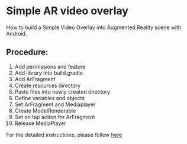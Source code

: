 # Simple AR video overlay

How to build a Simple Video Overlay into Augmented Reality scene with Android.

## Procedure:

1. Add permissions and feature
2. Add library into build.gradle
3. Add ArFragment 
4. Create resources directory
5. Paste files into newly created directory
6. Define variables and objects
7. Set ArFragment and Mediaplayer
8. Create ModelRenderable 
9. Set on tap action for ArFragment 
10. Release MediaPlayer

For the detailed instructions, please follow [here](https://tbl-unist.github.io/tbl-edge/Mobile%20(Mon%20&%20Wed%2014%2030%20~%2016%2030)%20e2931664d0d9423e97b5abd18f4e5a3b/Week%205%20Augmented%20reality%20ab75135ddc574daca6b973742808efa2.html)



